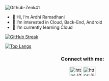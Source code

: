 
![Github-Zenk41](https://user-images.githubusercontent.com/56034940/143673724-e11dc831-a7ed-471c-a951-82b95bccf124.png)
  
- 👋 Hi, I’m Ardhi Ramadhani
- 👀 I’m interested in Cloud, Back-End, Android
- 🌱 I’m currently learning Cloud

[![GitHub Streak](https://github-readme-streak-stats.herokuapp.com/?user=Zenk41)](https://git.io/streak-stats)

[![Top Langs](https://github-readme-stats.vercel.app/api/top-langs/?username=Zenk41&layout=compact)](https://github.com/anuraghazra/github-readme-stats)

<h3 align="center">Connect with me:</h3>
<p align="center">
<a href="your link" target="blank"><img align="center" src="https://cdn.jsdelivr.net/npm/simple-icons@3.0.1/icons/twitter.svg" alt="https://twitter.com/ardhi_dhani" height="30" width="40" /></a>
<a href="your link" target="blank"><img align="center" src="https://cdn.jsdelivr.net/npm/simple-icons@3.0.1/icons/linkedin.svg" alt="https://id.linkedin.com/in/ardhi-ramadhani-a630b9144" height="30" width="40" /></a>
</p>

<!---
Zenk41/Zenk41 is a ✨ special ✨ repository because its `README.md` (this file) appears on your GitHub profile.
You can click the Preview link to take a look at your changes.
--->

